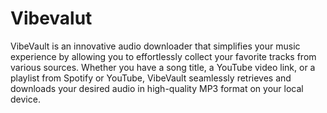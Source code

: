 # Vibevalut
 VibeVault is an innovative audio downloader that simplifies your music experience by allowing you to effortlessly collect your favorite tracks from various sources. Whether you have a song title, a YouTube video link, or a playlist from Spotify or YouTube, VibeVault seamlessly retrieves and downloads your desired audio in high-quality MP3 format on your local device.
